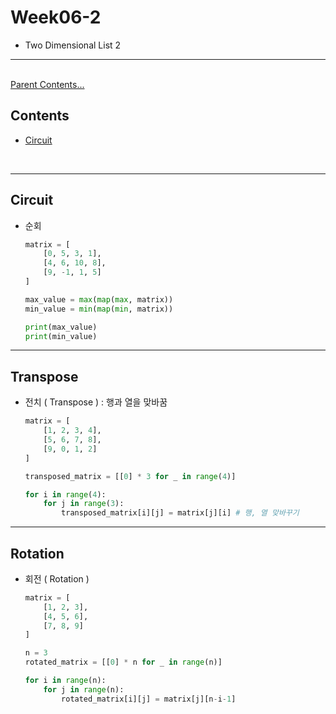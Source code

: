 # Week06-2
<link rel="stylesheet" href="../../css/my_style.css">

-   Two Dimensional List 2

-----

<br>[Parent Contents...](../../../README.md/#til-today-i-learned)

## Contents
- [Circuit](#circuit)

<br>

-----


## Circuit

-   순회

    ```python
    matrix = [
        [0, 5, 3, 1],
        [4, 6, 10, 8],
        [9, -1, 1, 5]
    ]

    max_value = max(map(max, matrix))
    min_value = min(map(min, matrix))

    print(max_value)
    print(min_value)
    ```


-----


## Transpose

-   전치 ( Transpose ) : 행과 열을 맞바꿈

    ```python
    matrix = [
        [1, 2, 3, 4],
        [5, 6, 7, 8],
        [9, 0, 1, 2]
    ]

    transposed_matrix = [[0] * 3 for _ in range(4)]

    for i in range(4):
        for j in range(3):
            transposed_matrix[i][j] = matrix[j][i] # 행, 열 맞바꾸기
    ```

-----

## Rotation

-   회전 ( Rotation )

    ```python
    matrix = [
        [1, 2, 3],
        [4, 5, 6],
        [7, 8, 9]
    ]

    n = 3
    rotated_matrix = [[0] * n for _ in range(n)]

    for i in range(n):
        for j in range(n):
            rotated_matrix[i][j] = matrix[j][n-i-1]
    ```